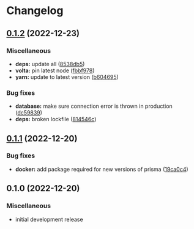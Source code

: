 # Changelog

## [0.1.2](https://github.com/hblomqvist/discosino/compare/v0.1.1...v0.1.2) (2022-12-23)


### Miscellaneous

* **deps:** update all ([8538db5](https://github.com/hblomqvist/discosino/commit/8538db5c9963ea9abda18d523f8b5991891e1571))
* **volta:** pin latest node ([fbbf978](https://github.com/hblomqvist/discosino/commit/fbbf978915bd097c5db39a16d74e40f9bb04113d))
* **yarn:** update to latest version ([b604695](https://github.com/hblomqvist/discosino/commit/b604695299fa5149d051d20aa019f92f9b7febbe))


### Bug fixes

* **database:** make sure connection error is thrown in production ([dc59839](https://github.com/hblomqvist/discosino/commit/dc59839cdaa26344c32d23b9ee6757da61e72d7b))
* **deps:** broken lockfile ([814546c](https://github.com/hblomqvist/discosino/commit/814546c7798158846b11977e4efc3b72ba8f2ac3))

## [0.1.1](https://github.com/hblomqvist/discosino/compare/v0.1.0...v0.1.1) (2022-12-20)


### Bug fixes

* **docker:** add package required for new versions of prisma ([19ca0c4](https://github.com/hblomqvist/discosino/commit/19ca0c4cabd225b720cd0aa61ca1f796ff45242f))

## 0.1.0 (2022-12-20)


### Miscellaneous

* initial development release
